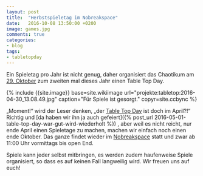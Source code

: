 ```yaml
---
layout: post
title:  "Herbstspieletag im Nobreakspace"
date:   2016-10-08 13:50:00 +0200
image: games.jpg
comments: true
categories:
- blog
tags:
- tabletopday
---
```


Ein Spieletag pro Jahr ist nicht genug, daher organisiert das Chaotikum am [29. Oktober](https://cal.chaotikum.org/) zum zweiten mal dieses Jahr einen Table Top Day.
<!--more-->
{% include {{site.image}} base=site.wikiimage url="projekte:tabletop:2016-04-30_13.08.49.jpg" caption="Für Spiele ist gesorgt." copyr=site.ccbync %}

„Moment!“ wird der Leser denken, „der [Table Top Day](http://geekandsundry.com/table-top-day/) ist doch im April?!“ Richtig und [da haben wir ihn ja auch gefeiert]({% post_url 2016-05-01-table-top-day-war-gut-wird-wiederholt %})
, aber weil es nicht reicht, nur ende April einen Spieletage zu machen, machen wir einfach noch einen ende Oktober. Das ganze findet wieder im [Nobreakspace](https://chaotikum.org/hackerspace:nbsp) statt und zwar ab 11:00 Uhr vormittags bis open End.

Spiele kann jeder selbst mitbringen, es werden zudem haufenweise Spiele organisiert, so dass es auf keinen Fall langweilig wird. Wir freuen uns auf euch!
